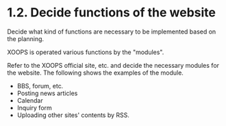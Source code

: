 # 1.2. Decide functions of the website

Decide what kind of functions are necessary to be implemented based on the planning.

XOOPS is operated various functions by the "modules".

Refer to the XOOPS official site, etc. and decide the necessary modules for the website. The following shows the examples of the module.

* BBS, forum, etc.
* Posting news articles
* Calendar
* Inquiry form
* Uploading other sites' contents by RSS.

